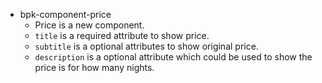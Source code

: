 - bpk-component-price
  - Price is a new component.
  - `title` is a required attribute to show price.
  - `subtitle` is a optional attributes to show original price.
  - `description` is a optional attribute which could be used to show the price is for how many nights.
